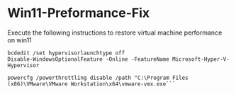 # Win11-Preformance-Fix
Execute the following instructions to restore virtual machine performance on win11
```
bcdedit /set hypervisorlaunchtype off
Disable-WindowsOptionalFeature -Online -FeatureName Microsoft-Hyper-V-Hypervisor 

powercfg /powerthrottling disable /path "C:\Program Files (x86)\VMware\VMware Workstation\x64\vmware-vmx.exe```
